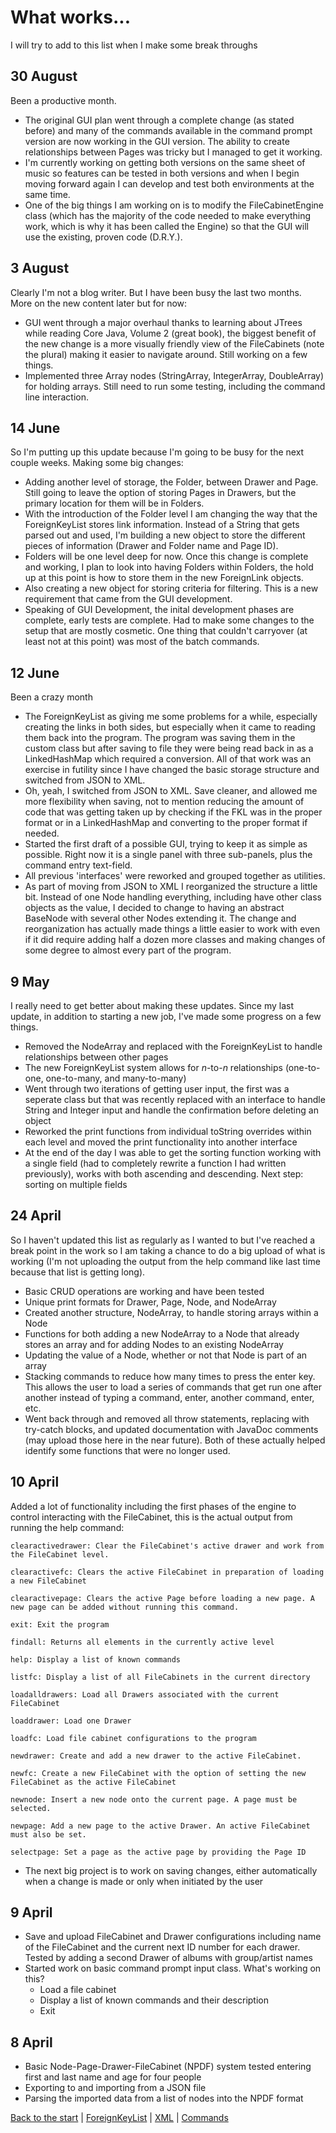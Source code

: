 # What works...

I will try to add to this list when I make some break throughs

## 30 August

Been a productive month.
* The original GUI plan went through a complete change (as stated before) and many of the commands available in the command prompt version are now working in the GUI version. The ability to create relationships between Pages was tricky but I managed to get it working. 
* I'm currently working on getting both versions on the same sheet of music so features can be tested in both versions and when I begin moving forward again I can develop and test both environments at the same time. 
* One of the big things I am working on is to modify the FileCabinetEngine class (which has the majority of the code needed to make everything work, which is why it has been called the Engine) so that the GUI will use the existing, proven code (D.R.Y.).

## 3 August

Clearly I'm not a blog writer. But I have been busy the last two months. More on the new content later but for now:
* GUI went through a major overhaul thanks to learning about JTrees while reading Core Java, Volume 2 (great book), the biggest benefit of the new change is a more visually friendly view of the FileCabinets (note the plural) making it easier to navigate around. Still working on a few things.
* Implemented three Array nodes (StringArray, IntegerArray, DoubleArray) for holding arrays. Still need to run some testing, including the command line interaction.

## 14 June

So I'm putting up this update because I'm going to be busy for the next couple weeks. Making some big changes:
* Adding another level of storage, the Folder, between Drawer and Page. Still going to leave the option of storing Pages in Drawers, but the primary location for them will be in Folders.
* With the introduction of the Folder level I am changing the way that the ForeignKeyList stores link information. Instead of a String that gets parsed out and used, I'm building a new object to store the different pieces of information (Drawer and Folder name and Page ID).
* Folders will be one level deep for now. Once this change is complete and working, I plan to look into having Folders within Folders, the hold up at this point is how to store them in the new ForeignLink objects.
* Also creating a new object for storing criteria for filtering. This is a new requirement that came from the GUI development.
* Speaking of GUI Development, the inital development phases are complete, early tests are complete. Had to make some changes to the setup that are mostly cosmetic. One thing that couldn't carryover (at least not at this point) was most of the batch commands.

## 12 June

Been a crazy month

* The ForeignKeyList as giving me some problems for a while, especially creating the links in both sides, but 
  especially when it came to reading them back into the program. The program was saving them in the custom
  class but after saving to file they were being read back in as a LinkedHashMap which required a conversion.
  All of that work was an exercise in futility since I have changed the basic storage structure and switched from
  JSON to XML.
* Oh, yeah, I switched from JSON to XML. Save cleaner, and allowed me more flexibility when saving, not to mention 
  reducing the amount of code that was getting taken up by checking if the FKL was in the proper format or in a LinkedHashMap and converting to the proper format if needed.
* Started the first draft of a possible GUI, trying to keep it as simple as possible. Right now it is a single panel with three sub-panels, plus the command entry text-field.
* All previous 'interfaces' were reworked and grouped together as utilities.
* As part of moving from JSON to XML I reorganized the structure a little bit. Instead of one Node handling everything, including have other class objects as the value, I decided to change to having an abstract BaseNode with several other Nodes extending it. The change and reorganization has actually made things a little easier to work with even if it did require adding half a dozen more classes and making changes of some degree to almost every part of the program.

## 9 May

I really need to get better about making these updates. Since my last update, in addition to starting a new job,
I've made some progress on a few things.
   * Removed the NodeArray and replaced with the ForeignKeyList to handle relationships between other pages
   * The new ForeignKeyList system allows for *n*-to-*n* relationships (one-to-one, one-to-many, and many-to-many)
   * Went through two iterations of getting user input, the first was a seperate class but that was recently replaced with an interface to handle String and Integer input and handle the confirmation before deleting an object
   * Reworked the print functions from individual toString overrides within each level and moved the print functionality
   into another interface
   * At the end of the day I was able to get the sorting function working with a single field (had to completely rewrite
   a function I had written previously), works with both ascending and descending. Next step: sorting on multiple fields

## 24 April
So I haven't updated this list as regularly as I wanted to but I've reached a break point in the work so
I am taking a chance to do a big upload of what is working (I'm not uploading the output from the help
command like last time because that list is getting long).
   * Basic CRUD operations are working and have been tested
   * Unique print formats for Drawer, Page, Node, and NodeArray
   * Created another structure, NodeArray, to handle storing arrays within a Node
   * Functions for both adding a new NodeArray to a Node that already stores an array and for adding Nodes to an
   existing NodeArray
   * Updating the value of a Node, whether or not that Node is part of an array
   * Stacking commands to reduce how many times to press the enter key. This allows the user to load a series of commands
   that get run one after another instead of typing a command, enter, another command, enter, etc.
   * Went back through and removed all throw statements, replacing with try-catch blocks, and updated documentation with
   JavaDoc comments (may upload those here in the near future). Both of these actually helped identify some functions
   that were no longer used.

## 10 April
  Added a lot of functionality including the first phases of the engine to control interacting with the FileCabinet, this 
  is the actual output from running the help command:
```
clearactivedrawer: Clear the FileCabinet's active drawer and work from the FileCabinet level.

clearactivefc: Clears the active FileCabinet in preparation of loading a new FileCabinet

clearactivepage: Clears the active Page before loading a new page. A new page can be added without running this command.

exit: Exit the program

findall: Returns all elements in the currently active level

help: Display a list of known commands

listfc: Display a list of all FileCabinets in the current directory

loadalldrawers: Load all Drawers associated with the current FileCabinet

loaddrawer: Load one Drawer

loadfc: Load file cabinet configurations to the program

newdrawer: Create and add a new drawer to the active FileCabinet.

newfc: Create a new FileCabinet with the option of setting the new FileCabinet as the active FileCabinet

newnode: Insert a new node onto the current page. A page must be selected.

newpage: Add a new page to the active Drawer. An active FileCabinet must also be set.

selectpage: Set a page as the active page by providing the Page ID
```
  * The next big project is to work on saving changes, either automatically when a change is made or only when initiated by
  the user

## 9 April
   * Save and upload FileCabinet and Drawer configurations including name of the FileCabinet and the current next ID
   number for each drawer. Tested by adding a second Drawer of albums with group/artist names
   * Started work on basic command prompt input class. What's working on this?
      * Load a file cabinet
      * Display a list of known commands and their description
      * Exit

## 8 April
   * Basic Node-Page-Drawer-FileCabinet (NPDF) system tested entering first and last name and age for four people
   * Exporting to and importing from a JSON file
   * Parsing the imported data from a list of nodes into the NPDF format
      
[Back to the start](readme.md) | [ForeignKeyList](fkl.md) | [XML](xml.md) | [Commands](commands.md)
